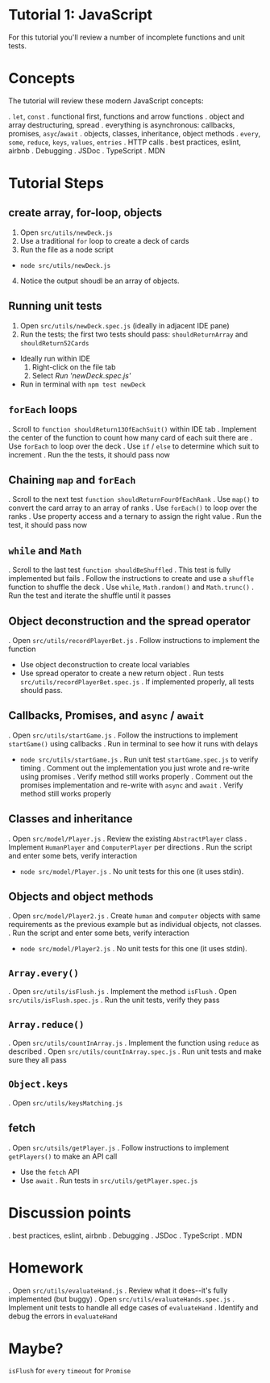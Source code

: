 # Tutorial 1: JavaScript

For this tutorial you'll review a number of incomplete functions and unit tests.

# Concepts

The tutorial will review these modern JavaScript concepts:

. `let`, `const`
. functional first, functions and arrow functions
. object and array destructuring, spread 
. everything is asynchronous: callbacks, promises, `asyc`/`await`
. objects, classes, inheritance, object methods
. `every`, `some`, `reduce`, `keys`, `values`, `entries`
. HTTP calls
. best practices, eslint, airbnb
. Debugging
. JSDoc
. TypeScript
. MDN

# Tutorial Steps

## create array, for-loop, objects

1. Open `src/utils/newDeck.js`
2. Use a traditional `for` loop to create a deck of cards
3. Run the file as a node script
  * `node src/utils/newDeck.js`
4. Notice the output shoudl be an array of objects.

## Running unit tests

1. Open `src/utils/newDeck.spec.js` (ideally in adjacent IDE pane)
2. Run the tests; the first two tests should pass: `shouldReturnArray` and `shouldReturn52Cards`
  * Ideally run within IDE
    1. Right-click on the file tab
    2. Select *Run 'newDeck.spec.js'*
  * Run in terminal with `npm test newDeck`

## `forEach` loops   

. Scroll to `function shouldReturn13OfEachSuit()` within IDE tab
. Implement the center of the function to count how many card of each suit there are
. Use `forEach` to loop over the deck
. Use `if` / `else` to determine which suit to increment
. Run the the tests, it should pass now

## Chaining `map` and `forEach`

. Scroll to the next test `function shouldReturnFourOfEachRank`
. Use `map()` to convert the card array to an array of ranks
. Use `forEach()` to loop over the ranks
. Use property access and a ternary to assign the right value
. Run the test, it should pass now

## `while` and `Math`

. Scroll to the last test `function shouldBeShuffled`
. This test is fully implemented but fails
. Follow the instructions to create and use a `shuffle` function to shuffle the deck
. Use `while`, `Math.random()` and `Math.trunc()`
. Run the test and iterate the shuffle until it passes

## Object deconstruction and the spread operator

. Open `src/utils/recordPlayerBet.js`
. Follow instructions to implement the function
  * Use object deconstruction to create local variables
  * Use spread operator to create a new return object
. Run tests `src/utils/recordPlayerBet.spec.js`
. If implemented properly, all tests should pass.

## Callbacks, Promises, and `async` / `await`

. Open `src/utils/startGame.js`
. Follow the instructions to implement `startGame()` using callbacks
. Run in terminal to see how it runs with delays
  * `node src/utils/startGame.js`
. Run unit test `startGame.spec.js` to verify timing
. Comment out the implementation you just wrote and re-write using promises
. Verify method still works properly
. Comment out the promises implementation and re-write with `async` and `await`
. Verify method still works properly

## Classes and inheritance

. Open `src/model/Player.js`
. Review the existing `AbstractPlayer` class
. Implement `HumanPlayer` and `ComputerPlayer` per directions
. Run the script and enter some bets, verify interaction
  * `node src/model/Player.js`
. No unit tests for this one (it uses stdin).

## Objects and object methods

. Open `src/model/Player2.js`
. Create `human` and `computer` objects with same requirements as the previous example but as individual objects, not classes.
. Run the script and enter some bets, verify interaction
  * `node src/model/Player2.js`
. No unit tests for this one (it uses stdin).

## `Array.every()`
. Open `src/utils/isFlush.js`
. Implement the method `isFlush`
. Open `src/utils/isFlush.spec.js`
. Run the unit tests, verify they pass

## `Array.reduce()`

. Open `src/utils/countInArray.js`
. Implement the function using `reduce` as described
. Open `src/utils/countInArray.spec.js`
. Run unit tests and make sure they all pass

## `Object.keys`

. Open `src/utils/keysMatching.js`

## fetch

. Open `src/utsils/getPlayer.js`
. Follow instructions to implement `getPlayers()` to make an API call
  * Use the `fetch` API
  * Use `await`
. Run tests in `src/utils/getPlayer.spec.js`

# Discussion points

. best practices, eslint, airbnb
. Debugging
. JSDoc
. TypeScript
. MDN

# Homework

. Open `src/utils/evaluateHand.js`
. Review what it does--it's fully implemented (but buggy)
. Open `src/utils/evaluateHands.spec.js`
. Implement unit tests to handle all edge cases of `evaluateHand`
. Identify and debug the errors in `evaluateHand`


# Maybe?

`isFlush` for `every`
`timeout` for `Promise`
